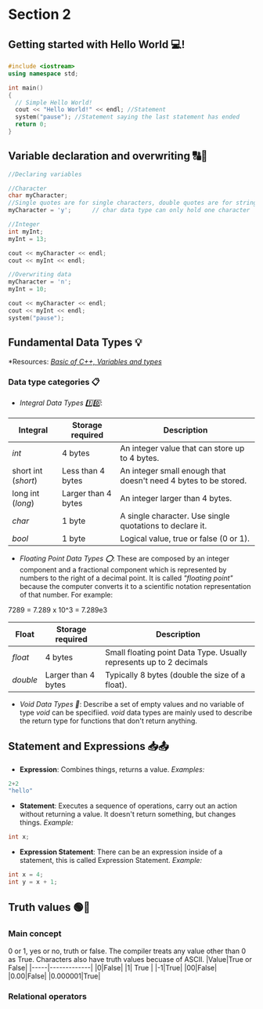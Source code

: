 # Section 2

## Getting started with Hello World 💻!

```C++
#include <iostream>
using namespace std;

int main() 
{
  // Simple Hello World!
  cout << "Hello World!" << endl; //Statement
  system("pause"); //Statement saying the last statement has ended
  return 0;
}
```
## Variable declaration and overwriting 🔠🔢
```C++
//Declaring variables

//Character
char myCharacter;
//Single quotes are for single characters, double quotes are for strings
myCharacter = 'y';		// char data type can only hold one character

//Integer
int myInt;
myInt = 13;

cout << myCharacter << endl;
cout << myInt << endl;

//Overwriting data
myCharacter = 'n';
myInt = 10;

cout << myCharacter << endl;
cout << myInt << endl;
system("pause");
```
## Fundamental Data Types 💡
*Resources: *[Basic of C++, Variables and types](https://cplusplus.com/doc/tutorial/variables/)*
### **Data type categories 📋**
- *Integral Data Types 1️⃣0️⃣*:

| Integral |   Storage required   |   Description |
| -------- | -------- | --------|
| *int* | 4 bytes | An integer value that can store up to 4 bytes. |
| short int (*short*) | Less than 4 bytes | An integer small enough that doesn't need 4 bytes to be stored. |
| long int (*long*) | Larger than 4 bytes | An integer larger than 4 bytes. |
| *char* | 1 byte | A single character. Use single quotations to declare it. |
| *bool* | 1 byte | Logical value, true or false (0 or 1). |

- *Floating Point Data Types ⭕*: These are composed by an integer component and a fractional component which is represented by numbers to the right of a decimal point. It is called *"floating point"* because the computer converts it to a scientific notation representation of that number. For example:

7289 = 7.289 x 10^3 = 7.289e3 

| Float |   Storage required   |   Description |
| -------- | -------- | --------|
| *float* | 4 bytes | Small floating point Data Type. Usually represents up to 2 decimals  |
| *double* | Larger than 4 bytes | Typically 8 bytes (double the size of a float). |

- *Void Data Types 🔮*: Describe a set of empty values and no variable of type *void* can be specifiied. *void* data types are mainly used to describe the return type for functions that don't return anything.

## Statement and Expressions 📥📤

- **Expression**: Combines things, returns a value. *Examples:*
```C++
2+2
"hello"
```
- **Statement**: Executes a sequence of operations, carry out an action without returning a value. It doesn't return something, but changes things. *Example:* 
```C++
int x;
```
- **Expression Statement**: There can be an expression inside of a statement, this is called Expression Statement. *Example:*
```C++
int x = 4;
int y = x + 1;
```

## Truth values 🟢🔴
### Main concept
0 or 1, yes or no, truth or false. The compiler treats any value other than 0 as True. Characters also have truth values becuase of ASCII.
|Value|True or False|
|-----|-------------|
|0|False|
|1| True |
|-1|True|
|00|False|
|0.00|False|
|0.000001|True|
### Relational operators
